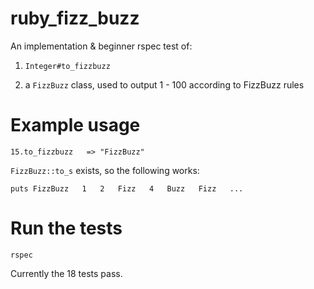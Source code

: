 ruby_fizz_buzz
==============

An implementation & beginner rspec test of:

1. `Integer#to_fizzbuzz`

2. a `FizzBuzz` class, used to output 1 - 100 according to FizzBuzz rules

Example usage
==============

`15.to_fizzbuzz  
=> "FizzBuzz"`

`FizzBuzz::to_s` exists, so the following works:

`puts FizzBuzz  
1  
2  
Fizz  
4  
Buzz  
Fizz  
...`

Run the tests
==============

`rspec`

Currently the 18 tests pass.